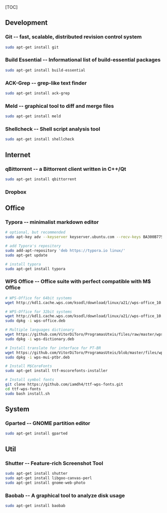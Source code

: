 [TOC]



## Development

### Git -- fast, scalable, distributed revision control system

```bash
sudo apt-get install git
```



### Build Essential -- Informational list of build-essential packages

```bash
sudo apt-get install build-essential 
```



### ACK-Grep -- grep-like text finder

```bash
sudo apt-get install ack-grep
```



### Meld -- graphical tool to diff and merge files

```bash
sudo apt-get install meld
```



### Shellcheck -- Shell script analysis tool

```bash
sudo apt-get install shellcheck
```



## Internet

### qBittorrent -- a Bittorrent client written in C++/Qt

```bash
sudo apt-get install qbittorrent
```



### Dropbox





## Office

### Typora -- minimalist markdown editor

```bash
# optional, but recommended
sudo apt-key adv --keyserver keyserver.ubuntu.com --recv-keys BA300B7755AFCFAE

# add Typora's repository
sudo add-apt-repository 'deb https://typora.io linux/'
sudo apt-get update

# install typora
sudo apt-get install typora
```



### WPS Office -- Office suite with perfect compatible with M$ Office

```Bash
# WPS-Office for 64bit systems
wget http://kdl1.cache.wps.com/ksodl/download/linux/a21//wps-office_10.1.0.5707~a21_amd64.deb -O ~/Downloads/wps-office.deb

# WPS-Office for 32bit systems
wget http://kdl1.cache.wps.com/ksodl/download/linux/a21//wps-office_10.1.0.5707~a21_i386.deb -O ~/Downloads/wps-office.deb
sudo dpkg -i wps-office.deb

# Multiple languages dictionary
wget https://github.com/VitorDiToro/ProgramasUteis/files/raw/master/wps-office-language-all_0.1_all.deb -O ~/Downloads/wps-dictionary.deb
sudo dpkg -i wps-dictionary.deb

# Install translate for interface for PT-BR
wget https://github.com/VitorDiToro/ProgramasUteis/blob/master/files/wps-office-mui-pt-br_1.1.0-0kaiana1_all.deb -O ~/Downloads/wps-mui-ptbr.deb
sudo dpkg -i wps-mui-ptbr.deb

# Install M$CoreFonts
sudo apt-get install ttf-mscorefonts-installer

# Install symbol fonts
git clone https://github.com/iamdh4/ttf-wps-fonts.git
cd ttf-wps-fonts
sudo bash install.sh
```



## System

### Gparted -- GNOME partition editor

```bash
sudo apt-get install gparted
```





## Util

### Shutter -- Feature-rich Screenshot Tool

```bash
sudo apt-get install shutter
sudo apt-get install libgoo-canvas-perl
sudo apt-get install gnome-web-photo
```



### Baobab -- A graphical tool to analyze disk usage

```bash
sudo apt-get install baobab
```



### 